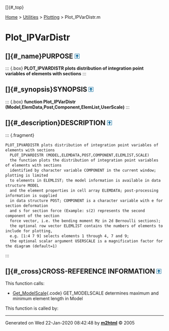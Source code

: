 []{#_top}

<div>

[Home](../../FEDEASLab.html) \> [Utilities](../FEDEASLab.html) \>
[Plotting](FEDEASLab.html) \> Plot_IPVarDistr.m

</div>

# Plot_IPVarDistr

## []{#_name}PURPOSE [![\^](../../up.png)](#_top)

::: {.box}
**PLOT_IPVARDISTR plots distribution of integration point variables of
elements with sections**
:::

## []{#_synopsis}SYNOPSIS [![\^](../../up.png)](#_top)

::: {.box}
**function Plot_IPVarDistr
(Model,ElemData,Post,Component,ElemList,UserScale)**
:::

## []{#_description}DESCRIPTION [![\^](../../up.png)](#_top)

::: {.fragment}
``` {.comment}
PLOT_IPVARDISTR plots distribution of integration point variables of elements with sections
  PLOT_IPVARDISTR (MODEL,ELEMDATA,POST,COMPONENT,ELEMLIST,SCALE)
  the function plots the distribution of integration point variables of elements with sections
  identified by character variable COMPONENT in the current window; plotting is limited
  to elements in ELEMLIST; the model information is available in data structure MODEL
  and the element properties in cell array ELEMDATA; post-processing information is supplied
  in data structure POST; COMPONENT is a character variable with e for section deformation
  and s for section force (Example: s(2) represents the second component of the section
  force vector, i.e. the bending moment Mz in 2d Bernoulli sections);
  the optional row vector ELEMLIST contains the numbers of elements to include for plotting,
  e.g. [1:4 7 9] selects elements 1 through 4, 7 and 9;
  the optional scalar argument USERSCALE is a magnification factor for the diagram (default=1)
```
:::

## []{#_cross}CROSS-REFERENCE INFORMATION [![\^](../../up.png)](#_top)

This function calls:

-   [Get_ModelScale](Get_ModelScale.html "function [ModSc,maxL,minL] = Get_ModelScale (Model,Ratio)"){.code}
    GET_MODELSCALE determines maximum and minimum element length in
    Model

This function is called by:

------------------------------------------------------------------------

Generated on Wed 22-Jan-2020 08:42:48 by
**[m2html](http://www.artefact.tk/software/matlab/m2html/ "Matlab Documentation in HTML")**
© 2005
